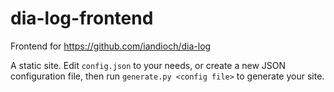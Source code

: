 # dia-log-frontend
Frontend for https://github.com/iandioch/dia-log

A static site. Edit `config.json` to your needs, or create a new JSON configuration file, then run `generate.py <config file>` to generate your site.
